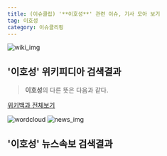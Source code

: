 ```yaml
---
title: (이슈클립) '**이호성**' 관련 이슈, 기사 모아 보기
tag: 이호성
category: 이슈클리핑
---
```

![wiki_img](https://user-images.githubusercontent.com/42597476/44503234-41136a80-a6d0-11e8-9071-6fc6418eafe4.png)
## **'**이호성**'** 위키피디아 검색결과
>**이호성**의 다른 뜻은 다음과 같다.

<a href="https://ko.wikipedia.org/wiki/이호성" target="_blank">위키백과 전체보기</a>

![wordcloud](https://s3.ap-northeast-2.amazonaws.com/lyrics101-wordcloud/2018-09-21-1537467822.png)
![news_img](https://user-images.githubusercontent.com/42597476/44507050-1206f400-a6e4-11e8-8d98-7ffbfebb353f.png)
## **'**이호성**'** 뉴스속보 검색결과


